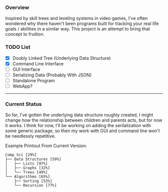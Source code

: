 ### Overview
Inspired by skill trees and leveling systems in video games, I've often wondered why there haven't been programs built for tracking your real life goals / abilities in a similar way. This project is an attempt to bring that concept to fruition.

### TODO List
- [X] Doubly Linked Tree (Underlying Data Structure)
- [X] Command Line Interface
- [ ] GUI Interface
- [ ] Serializing Data (Probably With JSON)  
- [ ] Standalone Program
- [ ] WebApp?

* * *

### Current Status
So far, I've gotten the underlying data structure roughly created, I might change how the relationship between children and parents acts, but for now it works. I think for now, I'll be working on adding the serilalization with some generic package, so then my work with GUI and command line won't be needlessly repetitive.

Example Printout From Current Version: 
```
Comp Sci [29%]
├── Data Structures [59%]
│   ├── Lists [97%]
│   ├── Graphs [32%]
│   └── Trees [49%]
└── Algorithms [65%]
    ├── Sorting [53%]
    └── Recursion [77%]
```
